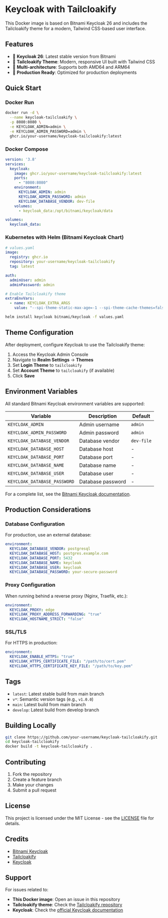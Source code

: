 # Keycloak with Tailcloakify

This Docker image is based on Bitnami Keycloak 26 and includes the Tailcloakify theme for a modern, Tailwind CSS-based user interface.

## Features

- 🔐 **Keycloak 26**: Latest stable version from Bitnami
- 🎨 **Tailcloakify Theme**: Modern, responsive UI built with Tailwind CSS
- 🚀 **Multi-architecture**: Supports both AMD64 and ARM64
- 🔧 **Production Ready**: Optimized for production deployments

## Quick Start

### Docker Run

```bash
docker run -d \
  --name keycloak-tailcloakify \
  -p 8080:8080 \
  -e KEYCLOAK_ADMIN=admin \
  -e KEYCLOAK_ADMIN_PASSWORD=admin \
  ghcr.io/your-username/keycloak-tailcloakify:latest
```

### Docker Compose

```yaml
version: '3.8'
services:
  keycloak:
    image: ghcr.io/your-username/keycloak-tailcloakify:latest
    ports:
      - "8080:8080"
    environment:
      KEYCLOAK_ADMIN: admin
      KEYCLOAK_ADMIN_PASSWORD: admin
      KEYCLOAK_DATABASE_VENDOR: dev-file
    volumes:
      - keycloak_data:/opt/bitnami/keycloak/data

volumes:
  keycloak_data:
```

### Kubernetes with Helm (Bitnami Keycloak Chart)

```yaml
# values.yaml
image:
  registry: ghcr.io
  repository: your-username/keycloak-tailcloakify
  tag: latest

auth:
  adminUser: admin
  adminPassword: admin

# Enable Tailcloakify theme
extraEnvVars:
  - name: KEYCLOAK_EXTRA_ARGS
    value: "--spi-theme-static-max-age=-1 --spi-theme-cache-themes=false"
```

```bash
helm install keycloak bitnami/keycloak -f values.yaml
```

## Theme Configuration

After deployment, configure Keycloak to use the Tailcloakify theme:

1. Access the Keycloak Admin Console
2. Navigate to **Realm Settings** → **Themes**
3. Set **Login Theme** to `tailcloakify`
4. Set **Account Theme** to `tailcloakify` (if available)
5. Click **Save**

## Environment Variables

All standard Bitnami Keycloak environment variables are supported:

| Variable | Description | Default |
|----------|-------------|---------|
| `KEYCLOAK_ADMIN` | Admin username | `admin` |
| `KEYCLOAK_ADMIN_PASSWORD` | Admin password | `admin` |
| `KEYCLOAK_DATABASE_VENDOR` | Database vendor | `dev-file` |
| `KEYCLOAK_DATABASE_HOST` | Database host | - |
| `KEYCLOAK_DATABASE_PORT` | Database port | - |
| `KEYCLOAK_DATABASE_NAME` | Database name | - |
| `KEYCLOAK_DATABASE_USER` | Database user | - |
| `KEYCLOAK_DATABASE_PASSWORD` | Database password | - |

For a complete list, see the [Bitnami Keycloak documentation](https://github.com/bitnami/containers/tree/main/bitnami/keycloak).

## Production Considerations

### Database Configuration

For production, use an external database:

```yaml
environment:
  KEYCLOAK_DATABASE_VENDOR: postgresql
  KEYCLOAK_DATABASE_HOST: postgres.example.com
  KEYCLOAK_DATABASE_PORT: 5432
  KEYCLOAK_DATABASE_NAME: keycloak
  KEYCLOAK_DATABASE_USER: keycloak
  KEYCLOAK_DATABASE_PASSWORD: your-secure-password
```

### Proxy Configuration

When running behind a reverse proxy (Nginx, Traefik, etc.):

```yaml
environment:
  KEYCLOAK_PROXY: edge
  KEYCLOAK_PROXY_ADDRESS_FORWARDING: "true"
  KEYCLOAK_HOSTNAME_STRICT: "false"
```

### SSL/TLS

For HTTPS in production:

```yaml
environment:
  KEYCLOAK_ENABLE_HTTPS: "true"
  KEYCLOAK_HTTPS_CERTIFICATE_FILE: "/path/to/cert.pem"
  KEYCLOAK_HTTPS_CERTIFICATE_KEY_FILE: "/path/to/key.pem"
```

## Tags

- `latest`: Latest stable build from main branch
- `v*`: Semantic version tags (e.g., `v1.0.0`)
- `main`: Latest build from main branch
- `develop`: Latest build from develop branch

## Building Locally

```bash
git clone https://github.com/your-username/keycloak-tailcloakify.git
cd keycloak-tailcloakify
docker build -t keycloak-tailcloakify .
```

## Contributing

1. Fork the repository
2. Create a feature branch
3. Make your changes
4. Submit a pull request

## License

This project is licensed under the MIT License - see the [LICENSE](LICENSE) file for details.

## Credits

- [Bitnami Keycloak](https://github.com/bitnami/containers/tree/main/bitnami/keycloak)
- [Tailcloakify](https://github.com/ALMiG-Kompressoren-GmbH/tailcloakify)
- [Keycloak](https://www.keycloak.org/)

## Support

For issues related to:
- **This Docker image**: Open an issue in this repository
- **Tailcloakify theme**: Check the [Tailcloakify repository](https://github.com/ALMiG-Kompressoren-GmbH/tailcloakify)
- **Keycloak**: Check the [official Keycloak documentation](https://www.keycloak.org/documentation)
